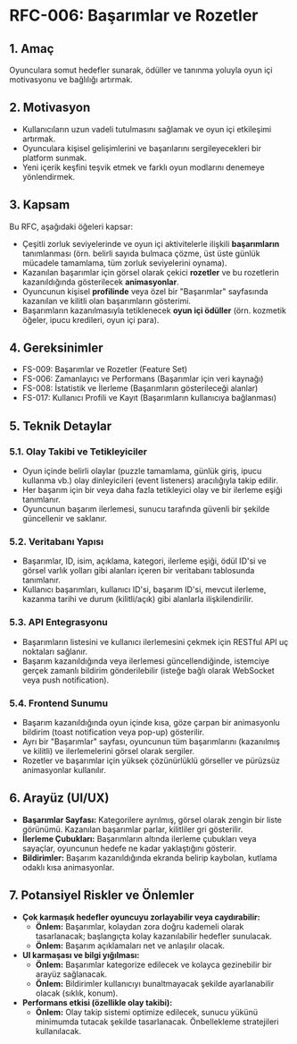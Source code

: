 # RFC-006: Başarımlar ve Rozetler

## 1. Amaç
Oyunculara somut hedefler sunarak, ödüller ve tanınma yoluyla oyun içi motivasyonu ve bağlılığı artırmak.

## 2. Motivasyon
- Kullanıcıların uzun vadeli tutulmasını sağlamak ve oyun içi etkileşimi artırmak.
- Oyunculara kişisel gelişimlerini ve başarılarını sergileyecekleri bir platform sunmak.
- Yeni içerik keşfini teşvik etmek ve farklı oyun modlarını denemeye yönlendirmek.

## 3. Kapsam
Bu RFC, aşağıdaki öğeleri kapsar:
- Çeşitli zorluk seviyelerinde ve oyun içi aktivitelerle ilişkili **başarımların** tanımlanması (örn. belirli sayıda bulmaca çözme, üst üste günlük mücadele tamamlama, tüm zorluk seviyelerini oynama).
- Kazanılan başarımlar için görsel olarak çekici **rozetler** ve bu rozetlerin kazanıldığında gösterilecek **animasyonlar**.
- Oyuncunun kişisel **profilinde** veya özel bir "Başarımlar" sayfasında kazanılan ve kilitli olan başarımların gösterimi.
- Başarımların kazanılmasıyla tetiklenecek **oyun içi ödüller** (örn. kozmetik öğeler, ipucu kredileri, oyun içi para).

## 4. Gereksinimler
- FS-009: Başarımlar ve Rozetler (Feature Set)
- FS-006: Zamanlayıcı ve Performans (Başarımlar için veri kaynağı)
- FS-008: İstatistik ve İlerleme (Başarımların gösterileceği alanlar)
- FS-017: Kullanıcı Profili ve Kayıt (Başarımların kullanıcıya bağlanması)

## 5. Teknik Detaylar

### 5.1. Olay Takibi ve Tetikleyiciler
- Oyun içinde belirli olaylar (puzzle tamamlama, günlük giriş, ipucu kullanma vb.) olay dinleyicileri (event listeners) aracılığıyla takip edilir.
- Her başarım için bir veya daha fazla tetikleyici olay ve bir ilerleme eşiği tanımlanır.
- Oyuncunun başarım ilerlemesi, sunucu tarafında güvenli bir şekilde güncellenir ve saklanır.

### 5.2. Veritabanı Yapısı
- Başarımlar, ID, isim, açıklama, kategori, ilerleme eşiği, ödül ID'si ve görsel varlık yolları gibi alanları içeren bir veritabanı tablosunda tanımlanır.
- Kullanıcı başarımları, kullanıcı ID'si, başarım ID'si, mevcut ilerleme, kazanma tarihi ve durum (kilitli/açık) gibi alanlarla ilişkilendirilir.

### 5.3. API Entegrasyonu
- Başarımların listesini ve kullanıcı ilerlemesini çekmek için RESTful API uç noktaları sağlanır.
- Başarım kazanıldığında veya ilerlemesi güncellendiğinde, istemciye gerçek zamanlı bildirim gönderilebilir (isteğe bağlı olarak WebSocket veya push notification).

### 5.4. Frontend Sunumu
- Başarım kazanıldığında oyun içinde kısa, göze çarpan bir animasyonlu bildirim (toast notification veya pop-up) gösterilir.
- Ayrı bir "Başarımlar" sayfası, oyuncunun tüm başarımlarını (kazanılmış ve kilitli) ve ilerlemelerini görsel olarak sergiler.
- Rozetler ve başarımlar için yüksek çözünürlüklü görseller ve pürüzsüz animasyonlar kullanılır.

## 6. Arayüz (UI/UX)
- **Başarımlar Sayfası:** Kategorilere ayrılmış, görsel olarak zengin bir liste görünümü. Kazanılan başarımlar parlar, kilitliler gri gösterilir.
- **İlerleme Çubukları:** Başarımların altında ilerleme çubukları veya sayaçlar, oyuncunun hedefe ne kadar yaklaştığını gösterir.
- **Bildirimler:** Başarım kazanıldığında ekranda belirip kaybolan, kutlama odaklı kısa animasyonlar.

## 7. Potansiyel Riskler ve Önlemler
- **Çok karmaşık hedefler oyuncuyu zorlayabilir veya caydırabilir:**
    - **Önlem:** Başarımlar, kolaydan zora doğru kademeli olarak tasarlanacak; başlangıçta kolay kazanılabilir hedefler sunulacak.
    - **Önlem:** Başarım açıklamaları net ve anlaşılır olacak.
- **UI karmaşası ve bilgi yığılması:**
    - **Önlem:** Başarımlar kategorize edilecek ve kolayca gezinebilir bir arayüz sağlanacak.
    - **Önlem:** Bildirimler kullanıcıyı bunaltmayacak şekilde ayarlanabilir olacak (sıklık, konum).
- **Performans etkisi (özellikle olay takibi):**
    - **Önlem:** Olay takip sistemi optimize edilecek, sunucu yükünü minimumda tutacak şekilde tasarlanacak. Önbellekleme stratejileri kullanılacak.
